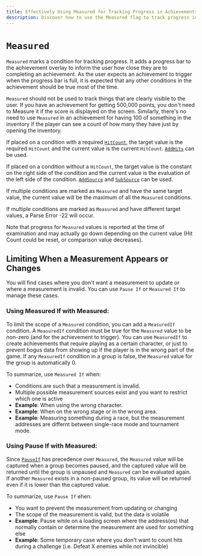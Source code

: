 ```yaml
---
title: Effectively Using Measured for Tracking Progress in Achievements
description: Discover how to use the Measured flag to track progress in achievement conditions, manage progress bars, and optimize user experience by providing real-time feedback on achievement completion.
---
```


# `Measured`

`Measured` marks a condition for tracking progress. It adds a progress bar to the achievement overlay to inform the user how close they are to completing an achievement. As the user expects an achievement to trigger when the progress bar is full, it is expected that any other conditions in the achievement should be true most of the time.

`Measured` should not be used to track things that are clearly visible to the user. If you have an achievement for getting 500,000 points, you don't need to Measure it if the score is displayed on the screen. Similarly, there's no need to use `Measured` in an achievement for having 100 of something in the inventory if the player can see a count of how many they have just by opening the inventory.

If placed on a condition with a required [`HitCount`](/developer-docs/hit-counts), the target value is the required `HitCount` and the current value is the current `HitCount`. [`AddHits`](/developer-docs/flags/addhits-subhits) can be used.

If placed on a condition without a `HitCount`, the target value is the constant on the right side of the condition and the current value is the evaluation of the left side of the condition. [`AddSource`](/developer-docs/flags/addsource) and [`SubSource`](/developer-docs/flags/subsource) can be used.

If multiple conditions are marked as `Measured` and have the same target value, the current value will be the maximum of all the `Measured` conditions.

If multiple conditions are marked as `Measured` and have different target values, a Parse Error -22 will occur.

Note that progress for `Measured` values is reported at the time of examination and may actually go down depending on the current value (Hit Count could be reset, or comparison value decreases).

## Limiting When a Measurement Appears or Changes

You will find cases where you don't want a measurement to update or where a measurement is invalid. You can use `Pause If` or `Measured If` to manage these cases.

### Using Measured If with Measured:
To limit the scope of a `Measured` condition, you can add a `MeasuredIf` condition. A `MeasuredIf` condition must be true for the `Measured` value to be non-zero (and for the achievement to trigger). You can use `MeasuredIf` to create achievements that require playing as a certain character, or just to prevent bogus data from showing up if the player is in the wrong part of the game. If any `MeasuredIf` condition in a group is false, the `Measured` value for the group is automatically 0.

To summarize, use `Measured If` when:
- Conditions are such that a measurement is invalid.
- Multiple possible measurement sources exist and you want to restrict which one is active
- **Example**: When using the wrong character.
- **Example**: When on the wrong stage or in the wrong area.
- **Example**: Measuring something during a race, but the measurement addresses are differnt between single-race mode and tournament mode.

### Using Pause If with Measured:
Since [`PauseIf`](/developer-docs/flags/pauseif) has precedence over `Measured`, the `Measured` value will be captured when a group becomes paused, and the captured value will be returned until the group is unpaused and `Measured` can be evaluated again. If another `Measured` exists in a non-paused group, its value will be returned even if it is lower than the captured value.

To summarize, use `Pause If` ehen:
- You want to prevent the measurement from updating or changing
- The scope of the measurement is valid, but the data is volatile
- **Example**: Pause while on a loading screen where the address(es) that normally contain or determine the measurement are used for something else
- **Example**: Some temporary case where you don't want to count hits during a challenge (i.e. Defeat X enemies while not invincible)
